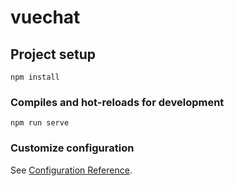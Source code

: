 # vuechat

## Project setup
```
npm install
```

### Compiles and hot-reloads for development
```
npm run serve
```




### Customize configuration
See [Configuration Reference](https://cli.vuejs.org/config/).
